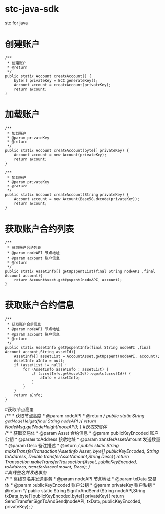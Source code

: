# stc-java-sdk
stc for java
# 创建账户

	/**
	 * 创建账户
	 * @return
	 */
	public static Account createAccount() {
        byte[] privateKey = ECC.generateKey();
        Account account = createAccount(privateKey);
        return account;
    }

# 加载账户
    /**
	 * 加载账户
	 * @param privateKey
	 * @return
	 */
    public static Account createAccount(byte[] privateKey) {
        Account account = new Account(privateKey);
        return account;
    }

    /**
	 * 加载账户
	 * @param privateKey
	 * @return
	 */
    public static Account createAccount(String privateKey) {
        Account account = new Account(Base58.decode(privateKey));
        return account;
    }
# 获取账户合约列表    
    /**
     * 获取账户合约列表
     * @param nodeAPI 节点地址
     * @param account 账户信息
     * @return
     */
    public static AssetInfo[] getUpspentList(final String nodeAPI ,final Account account){
    	return AccountAsset.getUpspent(nodeAPI, account);
    }
# 获取账户合约信息
    /**
     * 获取账户合约信息
     * @param nodeAPI 节点地址
     * @param account 账户信息
     * @return
     */
    public static AssetInfo getUpspentInfo(final String nodeAPI ,final Account account,String assetId){
    	AssetInfo[] assetList = AccountAsset.getUpspent(nodeAPI, account);
    	AssetInfo aInfo = null;
    	if (assetList != null) {
    		for (AssetInfo assetInfo : assetList) {
    			if (assetInfo.getAssetId().equals(assetId)) {
    				aInfo = assetInfo;
    			}
    		}
		}
    	return aInfo;
    }
#获取节点高度    
    /**
     * 获取节点高度
     * @param nodeAPI
     * @return
     */
    public static String getNodeHeight(final String nodeAPI ){
    	return NodeMsg.getNodeHeight(nodeAPI);
    }
 #获取交易体   
    /**
     * 获取交易体
     * @param Asset 合约信息
     * @param publicKeyEncoded 账户公钥
     * @param toAddress 接收地址
     * @param transferAssetAmount 发送数量
     * @param Desc 备注描述
     * @return
     */
    public static String makeTransferTransaction(AssetInfo Asset, byte[] publicKeyEncoded, String toAddress, Double transferAssetAmount,String Desc){
    	return Transaction.makeTransferTransaction(Asset, publicKeyEncoded, toAddress, transferAssetAmount, Desc);
    }    	
#离线签名并发送事务    
    /**
     * 离线签名并发送事务
     * @param nodeAPI 节点地址
     * @param txData 交易体
     * @param publicKeyEncoded 账户公钥
     * @param privateKey 账户私钥
     * @return
     */
    public static String SignTxAndSend (String nodeAPI,String txData,byte[] publicKeyEncoded,byte[] privateKey){
    	return SendTransfer.SignTxAndSend(nodeAPI, txData, publicKeyEncoded, privateKey);
    }
    
